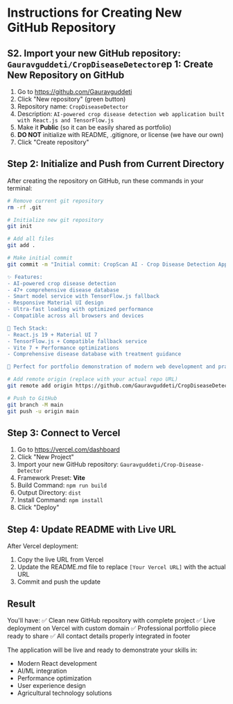 # Instructions for Creating New GitHub Repository

## S2. Import your new GitHub repository: `Gauravguddeti/CropDiseaseDetector`ep 1: Create New Repository on GitHub

1. Go to https://github.com/Gauravguddeti
2. Click "New repository" (green button)
3. Repository name: `CropDiseaseDetector` 
4. Description: `AI-powered crop disease detection web application built with React.js and TensorFlow.js`
5. Make it **Public** (so it can be easily shared as portfolio)
6. **DO NOT** initialize with README, .gitignore, or license (we have our own)
7. Click "Create repository"

## Step 2: Initialize and Push from Current Directory

After creating the repository on GitHub, run these commands in your terminal:

```bash
# Remove current git repository
rm -rf .git

# Initialize new git repository
git init

# Add all files
git add .

# Make initial commit
git commit -m "Initial commit: CropScan AI - Crop Disease Detection App

✨ Features:
- AI-powered crop disease detection
- 47+ comprehensive disease database  
- Smart model service with TensorFlow.js fallback
- Responsive Material UI design
- Ultra-fast loading with optimized performance
- Compatible across all browsers and devices

🚀 Tech Stack:
- React.js 19 + Material UI 7
- TensorFlow.js + Compatible fallback service  
- Vite 7 + Performance optimizations
- Comprehensive disease database with treatment guidance

🌾 Perfect for portfolio demonstration of modern web development and practical AI applications!"

# Add remote origin (replace with your actual repo URL)
git remote add origin https://github.com/Gauravguddeti/CropDiseaseDetector.git

# Push to GitHub
git branch -M main
git push -u origin main
```

## Step 3: Connect to Vercel

1. Go to https://vercel.com/dashboard
2. Click "New Project"
3. Import your new GitHub repository: `Gauravguddeti/Crop-Disease-Detector`
4. Framework Preset: **Vite**
5. Build Command: `npm run build`
6. Output Directory: `dist`
7. Install Command: `npm install`
8. Click "Deploy"

## Step 4: Update README with Live URL

After Vercel deployment:
1. Copy the live URL from Vercel
2. Update the README.md file to replace `[Your Vercel URL]` with the actual URL
3. Commit and push the update

## Result

You'll have:
✅ Clean new GitHub repository with complete project
✅ Live deployment on Vercel with custom domain
✅ Professional portfolio piece ready to share
✅ All contact details properly integrated in footer

The application will be live and ready to demonstrate your skills in:
- Modern React development
- AI/ML integration  
- Performance optimization
- User experience design
- Agricultural technology solutions

